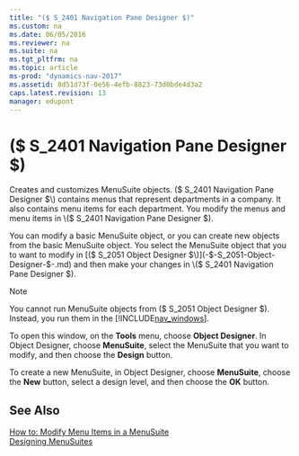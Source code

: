 ```yaml
---
title: "($ S_2401 Navigation Pane Designer $)"
ms.custom: na
ms.date: 06/05/2016
ms.reviewer: na
ms.suite: na
ms.tgt_pltfrm: na
ms.topic: article
ms-prod: "dynamics-nav-2017"
ms.assetid: 8d51d73f-0e56-4efb-8823-73d0bde4d3a2
caps.latest.revision: 13
manager: edupont
---
```

# ($ S_2401 Navigation Pane Designer $)
Creates and customizes MenuSuite objects. \($ S\_2401 Navigation Pane Designer $\) contains menus that represent departments in a company. It also contains menu items for each department. You modify the menus and menu items in \($ S\_2401 Navigation Pane Designer $\).  

 You can modify a basic MenuSuite object, or you can create new objects from the basic MenuSuite object. You select the MenuSuite object that you to want to modify in [\($ S\_2051 Object Designer $\)](-$-S_2051-Object-Designer-$-.md) and then make your changes in \($ S\_2401 Navigation Pane Designer $\).  

> [!NOTE]  
>  You cannot run MenuSuite objects from \($ S\_2051 Object Designer $\). Instead, you run them in the [!INCLUDE[nav_windows](../includes/nav_windows_md.md)].  

 To open this window, on the **Tools** menu, choose **Object Designer**. In Object Designer, choose **MenuSuite**, select the MenuSuite that you want to modify, and then choose the **Design** button.  

 To create a new MenuSuite, in Object Designer, choose **MenuSuite**, choose the **New** button, select a design level, and then choose the **OK** button.  

## See Also  
 [How to: Modify Menu Items in a MenuSuite](../How-to--Modify-Menu-Items-in-a-MenuSuite.md)   
 [Designing MenuSuites](../Designing-MenuSuites.md)
